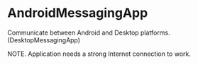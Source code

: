 # AndroidMessagingApp
 
 Communicate between Android and Desktop platforms. (DesktopMessagingApp)
 
 NOTE. Application needs a strong Internet connection to work.
